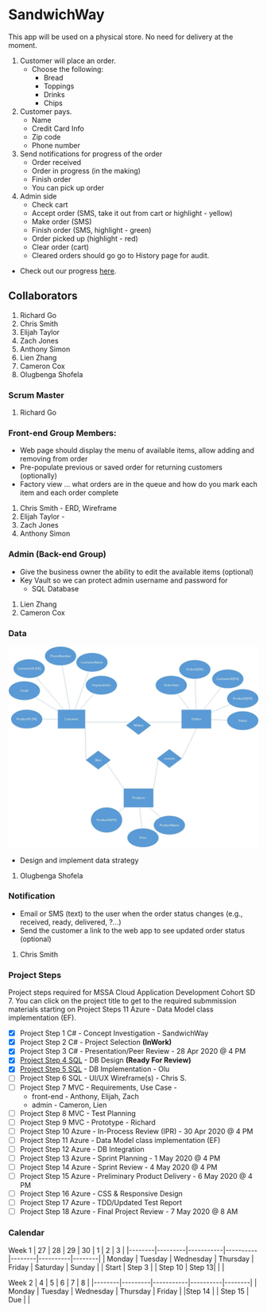 # SandwichWay
This app will be used on a physical store. No need for delivery at the moment. 
1. Customer will place an order.
   * Choose the following:
      * Bread
      * Toppings
      * Drinks
      * Chips
2. Customer pays.
   * Name
   * Credit Card Info
   * Zip code
   * Phone number
3. Send notifications for progress of the order
   * Order received
   * Order in progress (in the making)
   * Finish order
   * You can pick up order
4. Admin side
   * Check cart
   * Accept order (SMS, take it out from cart or highlight - yellow)
   * Make order (SMS)
   * Finish order (SMS, highlight - green)
   * Order picked up (highlight - red)
   * Clear order (cart)
   * Cleared orders should go go to History page for audit.

- Check out our progress [here](https://github.com/gowebUSA/MSSA-Group-Project/wiki/Log).
## Collaborators
1. Richard Go
1. Chris Smith
1. Elijah Taylor
1. Zach Jones
1. Anthony Simon
1. Lien Zhang
1. Cameron Cox
1. Olugbenga Shofela

### Scrum Master
1. Richard Go

### Front-end Group Members:
- Web page should display the menu of available items, allow adding and removing from order 
- Pre-populate previous or saved order for returning customers (optionally)
- Factory view ... what orders are in the queue and how do you mark each item and each order complete

1. Chris Smith - ERD, Wireframe
2. Elijah Taylor - 
3. Zach Jones
4. Anthony Simon

### Admin (Back-end Group)
- Give the business owner the ability to edit the available items (optional)
- Key Vault so we can protect admin username and password for 
   * SQL Database
1. Lien Zhang
2. Cameron Cox

### Data
![ERD](/sandwichway/files/SandwichWay.jpg)
- Design and implement data strategy 
1. Olugbenga Shofela

### Notification
- Email or SMS (text) to the user when the order status changes (e.g., received, ready, delivered, ?...)
- Send the customer a link to the web app to see updated order status (optional)
1. Chris Smith

### Project Steps
Project steps required for MSSA Cloud Application Development Cohort SD 7. You can click on the project title to get to the required submmission materials starting on Project Steps 11 Azure - Data Model class implementation (EF).
- [X] Project Step 1 C# - Concept Investigation - SandwichWay
- [X] Project Step 2 C# - Project Selection **(InWork)**
- [X] Project Step 3 C# - Presentation/Peer Review - 28 Apr 2020 @ 4 PM
- [X] [Project Step 4 SQL](https://github.com/gowebUSA/MSSA-Group-Project/blob/master/sandwichway/files/SandwichWay.jpg) - DB Design **(Ready For Review)**
- [X] [Project Step 5 SQL](https://github.com/gowebUSA/MSSA-Group-Project/blob/master/sandwichway/files/sandwich.sql) - DB Implementation - Olu
- [ ] Project Step 6 SQL - UI/UX Wireframe(s) - Chris S.
- [ ] Project Step 7 MVC - Requirements, Use Case - 
   * front-end - Anthony, Elijah, Zach
   * admin - Cameron, Lien
- [ ] Project Step 8 MVC - Test Planning
- [ ] Project Step 9 MVC - Prototype - Richard
- [ ] Project Step 10 Azure - In-Process Review (IPR) - 30 Apr 2020 @ 4 PM
- [ ] Project Step 11 Azure - Data Model class implementation (EF)
- [ ] Project Step 12 Azure - DB Integration
- [ ] Project Step 13 Azure - Sprint Planning - 1 May 2020 @ 4 PM
- [ ] Project Step 14 Azure - Sprint Review - 4 May 2020 @ 4 PM
- [ ] Project Step 15 Azure - Preliminary Product Delivery - 6 May 2020 @ 4 PM
- [ ] Project Step 16 Azure - CSS & Responsive Design
- [ ] Project Step 17 Azure - TDD/Updated Test Report
- [ ] Project Step 18 Azure - Final Project Review - 7 May 2020 @ 8 AM

### Calendar
Week 1
| 27     | 28      | 29        | 30       | 1      | 2        | 3      |
|--------|---------|-----------|----------|--------|----------|--------|
| Monday | Tuesday | Wednesday | Thursday | Friday | Saturday | Sunday | 
| Start | Step 3   |            | Step 10 | Step 13|          |        |

Week 2
| 4      | 5       | 6         | 7        | 8      | 
|--------|---------|-----------|----------|--------|
| Monday | Tuesday | Wednesday | Thursday | Friday | 
|Step 14 |         | Step 15   |  Due     |        | 

